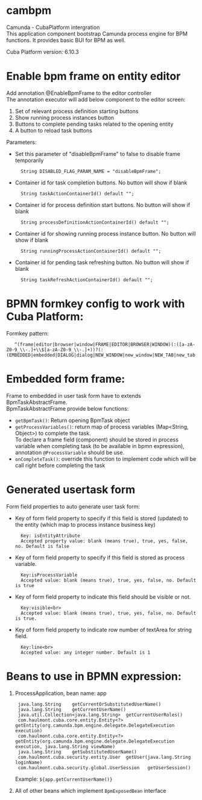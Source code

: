 cambpm
==========
Camunda - CubaPlatform intergration  
This application component bootstrap Camunda process engine for BPM functions.
It provides basic BUI for BPM as well.

Cuba Platform version: 6.10.3

# Enable bpm frame on entity editor
Add annotation @EnableBpmFrame to the editor controller  
The annotation executor will add below component to the editor screen:

1. Set of relevant process definition starting buttons
2. Show running process instances button
3. Buttons to complete pending tasks related to the opening entity
3. A button to reload task buttons
  
Parameters: 

* Set this parameter of "disableBpmFrame" to false to disable frame temporarily

        String DISABLED_FLAG_PARAM_NAME = "disableBpmFrame";

* Container id for task completion buttons. No button will show if blank

        String taskActionContainerId() default "";

* Container id for process definition start buttons. No button will show if blank

        String processDefinitionActionContainerId() default "";

* Container id for showing running process instance button. No button will show if blank

        String runningProcessActionContainerId() default "";

* Container id for pending task refreshing button. No button will show if blank

        String taskRefreshActionContainerId() default "";
      
# BPMN formkey config to work with Cuba Platform:
Formkey pattern:  

       ^(frame|editor|browser|window|FRAME|EDITOR|BROWSER|WINDOW)(:([a-zA-Z0-9_\\-.]+\\$[a-zA-Z0-9_\\-.]+))?(:(EMBEDDED|embedded|DIALOG|dialog|NEW_WINDOW|new_window|NEW_TAB|new_tab|THIS_TAB|this_tab))?

# Embedded form frame:
Frame to embedded in user task form have to extends BpmTaskAbstractFrame.  
BpmTaskAbstractFrame provide below functions: 
 
* `getBpmTask()`: Return opening BpmTask object
* `getProcessVariables()`: return map of process variables (Map<String, Object>) to complete the task.  
To declare a frame field (component) should be stored in process variable when completing task
 (to be available in bpmn expression), annotation `@ProcessVariable` should be use.
* `onCompleteTask()`: override this function to implement code which will be call right before completing the task

# Generated usertask form
Form field properties to auto generate user task form:

* Key of form field property to specify if this field is stored (updated) to the entity (which map to process instance business key)

        Key: isEntityAttribute
        Accepted property value: blank (means true), true, yes, false, no. Default is false

* Key of form field property to specify if this field is stored as process variable. <br>

        Key:isProcessVariable
        Accepted value: blank (means true), true, yes, false, no. Default is true

* Key of form field property to indicate this field should be visible or not.<br>

        Key:visible<br>
        Accepted value: blank (means true), true, yes, false, no. Default is true.

* Key of form field property to indicate row number of textArea for string field.<br>
    
        Key:line<br>
        Accepted value: any integer number. Default is 1
      
# Beans to use in BPMN expression:
1. ProcessApplication, bean name: app

        java.lang.String	getCurrentOrSubstitutedUserName() 
        java.lang.String	getCurrentUserName() 
        java.util.Collection<java.lang.String>	getCurrentUserRoles() 
        com.haulmont.cuba.core.entity.Entity<?>	getEntity(org.camunda.bpm.engine.delegate.DelegateExecution execution) 
        com.haulmont.cuba.core.entity.Entity<?>	getEntity(org.camunda.bpm.engine.delegate.DelegateExecution execution, java.lang.String viewName) 
        java.lang.String	getSubstitutedUserName() 
        com.haulmont.cuba.security.entity.User	getUser(java.lang.String loginName) 
        com.haulmont.cuba.security.global.UserSession	getUserSession() 

    Example: `${app.getCurrentUserName()}`

2. All of other beans which implement `BpmExposedBean` interface



